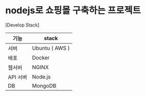 # nodejs로 쇼핑몰 구축하는 프로젝트 

[Develop Stack]

기능 | stack
------------ | -------------
서버 | Ubuntu ( AWS )
배포 | Docker
웹서버 | NGINX
API 서버 | Node.js
DB | MongoDB
